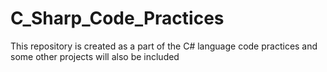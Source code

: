 # C_Sharp_Code_Practices
This repository is created as a part of the C# language code practices and some other projects will also be included
